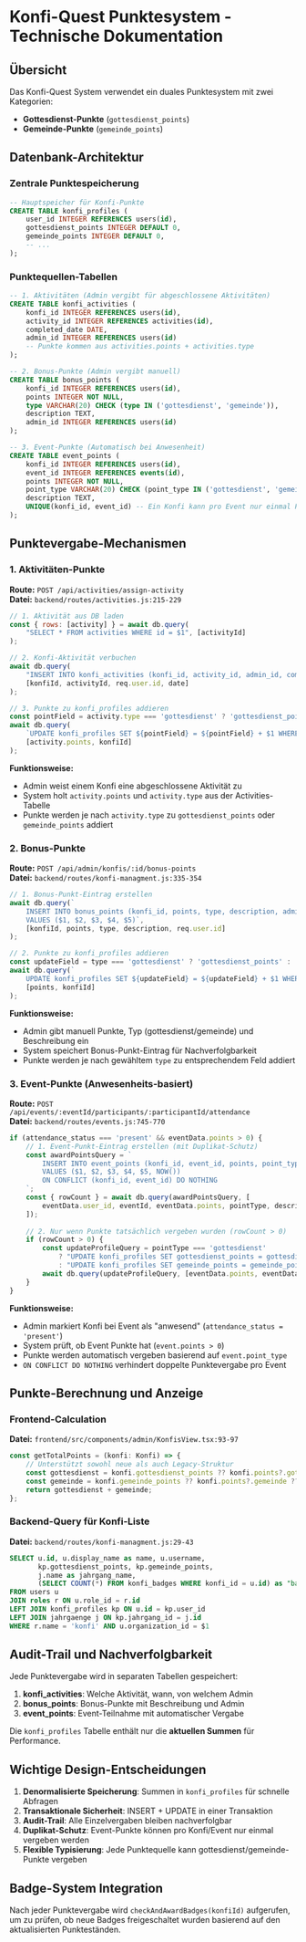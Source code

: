 # Konfi-Quest Punktesystem - Technische Dokumentation

## Übersicht

Das Konfi-Quest System verwendet ein duales Punktesystem mit zwei Kategorien:
- **Gottesdienst-Punkte** (`gottesdienst_points`)
- **Gemeinde-Punkte** (`gemeinde_points`)

## Datenbank-Architektur

### Zentrale Punktespeicherung
```sql
-- Hauptspeicher für Konfi-Punkte
CREATE TABLE konfi_profiles (
    user_id INTEGER REFERENCES users(id),
    gottesdienst_points INTEGER DEFAULT 0,
    gemeinde_points INTEGER DEFAULT 0,
    -- ...
);
```

### Punktequellen-Tabellen
```sql
-- 1. Aktivitäten (Admin vergibt für abgeschlossene Aktivitäten)
CREATE TABLE konfi_activities (
    konfi_id INTEGER REFERENCES users(id),
    activity_id INTEGER REFERENCES activities(id),
    completed_date DATE,
    admin_id INTEGER REFERENCES users(id)
    -- Punkte kommen aus activities.points + activities.type
);

-- 2. Bonus-Punkte (Admin vergibt manuell)
CREATE TABLE bonus_points (
    konfi_id INTEGER REFERENCES users(id),
    points INTEGER NOT NULL,
    type VARCHAR(20) CHECK (type IN ('gottesdienst', 'gemeinde')),
    description TEXT,
    admin_id INTEGER REFERENCES users(id)
);

-- 3. Event-Punkte (Automatisch bei Anwesenheit)
CREATE TABLE event_points (
    konfi_id INTEGER REFERENCES users(id),
    event_id INTEGER REFERENCES events(id),
    points INTEGER NOT NULL,
    point_type VARCHAR(20) CHECK (point_type IN ('gottesdienst', 'gemeinde')),
    description TEXT,
    UNIQUE(konfi_id, event_id) -- Ein Konfi kann pro Event nur einmal Punkte bekommen
);
```

## Punktevergabe-Mechanismen

### 1. Aktivitäten-Punkte
**Route:** `POST /api/activities/assign-activity`  
**Datei:** `backend/routes/activities.js:215-229`

```javascript
// 1. Aktivität aus DB laden
const { rows: [activity] } = await db.query(
    "SELECT * FROM activities WHERE id = $1", [activityId]
);

// 2. Konfi-Aktivität verbuchen
await db.query(
    "INSERT INTO konfi_activities (konfi_id, activity_id, admin_id, completed_date) VALUES ($1, $2, $3, $4)", 
    [konfiId, activityId, req.user.id, date]
);

// 3. Punkte zu konfi_profiles addieren
const pointField = activity.type === 'gottesdienst' ? 'gottesdienst_points' : 'gemeinde_points';
await db.query(
    `UPDATE konfi_profiles SET ${pointField} = ${pointField} + $1 WHERE user_id = $2`, 
    [activity.points, konfiId]
);
```

**Funktionsweise:**
- Admin weist einem Konfi eine abgeschlossene Aktivität zu
- System holt `activity.points` und `activity.type` aus der Activities-Tabelle
- Punkte werden je nach `activity.type` zu `gottesdienst_points` oder `gemeinde_points` addiert

### 2. Bonus-Punkte
**Route:** `POST /api/admin/konfis/:id/bonus-points`  
**Datei:** `backend/routes/konfi-managment.js:335-354`

```javascript
// 1. Bonus-Punkt-Eintrag erstellen
await db.query(`
    INSERT INTO bonus_points (konfi_id, points, type, description, admin_id) 
    VALUES ($1, $2, $3, $4, $5)`, 
    [konfiId, points, type, description, req.user.id]
);

// 2. Punkte zu konfi_profiles addieren
const updateField = type === 'gottesdienst' ? 'gottesdienst_points' : 'gemeinde_points';
await db.query(`
    UPDATE konfi_profiles SET ${updateField} = ${updateField} + $1 WHERE user_id = $2`, 
    [points, konfiId]
);
```

**Funktionsweise:**
- Admin gibt manuell Punkte, Typ (gottesdienst/gemeinde) und Beschreibung ein
- System speichert Bonus-Punkt-Eintrag für Nachverfolgbarkeit
- Punkte werden je nach gewähltem `type` zu entsprechendem Feld addiert

### 3. Event-Punkte (Anwesenheits-basiert)
**Route:** `POST /api/events/:eventId/participants/:participantId/attendance`  
**Datei:** `backend/routes/events.js:745-770`

```javascript
if (attendance_status === 'present' && eventData.points > 0) {
    // 1. Event-Punkt-Eintrag erstellen (mit Duplikat-Schutz)
    const awardPointsQuery = `
        INSERT INTO event_points (konfi_id, event_id, points, point_type, description, awarded_date) 
        VALUES ($1, $2, $3, $4, $5, NOW())
        ON CONFLICT (konfi_id, event_id) DO NOTHING
    `;
    const { rowCount } = await db.query(awardPointsQuery, [
        eventData.user_id, eventId, eventData.points, pointType, description
    ]);
    
    // 2. Nur wenn Punkte tatsächlich vergeben wurden (rowCount > 0)
    if (rowCount > 0) {
        const updateProfileQuery = pointType === 'gottesdienst' 
            ? "UPDATE konfi_profiles SET gottesdienst_points = gottesdienst_points + $1 WHERE user_id = $2"
            : "UPDATE konfi_profiles SET gemeinde_points = gemeinde_points + $1 WHERE user_id = $2";
        await db.query(updateProfileQuery, [eventData.points, eventData.user_id]);
    }
}
```

**Funktionsweise:**
- Admin markiert Konfi bei Event als "anwesend" (`attendance_status = 'present'`)
- System prüft, ob Event Punkte hat (`event.points > 0`)
- Punkte werden automatisch vergeben basierend auf `event.point_type`
- `ON CONFLICT DO NOTHING` verhindert doppelte Punktevergabe pro Event

## Punkte-Berechnung und Anzeige

### Frontend-Calculation
**Datei:** `frontend/src/components/admin/KonfisView.tsx:93-97`

```typescript
const getTotalPoints = (konfi: Konfi) => {
    // Unterstützt sowohl neue als auch Legacy-Struktur
    const gottesdienst = konfi.gottesdienst_points ?? konfi.points?.gottesdienst ?? 0;
    const gemeinde = konfi.gemeinde_points ?? konfi.points?.gemeinde ?? 0;
    return gottesdienst + gemeinde;
};
```

### Backend-Query für Konfi-Liste
**Datei:** `backend/routes/konfi-managment.js:29-43`

```sql
SELECT u.id, u.display_name as name, u.username,
       kp.gottesdienst_points, kp.gemeinde_points,
       j.name as jahrgang_name,
       (SELECT COUNT(*) FROM konfi_badges WHERE konfi_id = u.id) as "badgeCount"
FROM users u
JOIN roles r ON u.role_id = r.id
LEFT JOIN konfi_profiles kp ON u.id = kp.user_id
LEFT JOIN jahrgaenge j ON kp.jahrgang_id = j.id
WHERE r.name = 'konfi' AND u.organization_id = $1
```

## Audit-Trail und Nachverfolgbarkeit

Jede Punktevergabe wird in separaten Tabellen gespeichert:

1. **konfi_activities**: Welche Aktivität, wann, von welchem Admin
2. **bonus_points**: Bonus-Punkte mit Beschreibung und Admin
3. **event_points**: Event-Teilnahme mit automatischer Vergabe

Die `konfi_profiles` Tabelle enthält nur die **aktuellen Summen** für Performance.

## Wichtige Design-Entscheidungen

1. **Denormalisierte Speicherung**: Summen in `konfi_profiles` für schnelle Abfragen
2. **Transaktionale Sicherheit**: INSERT + UPDATE in einer Transaktion
3. **Audit-Trail**: Alle Einzelvergaben bleiben nachverfolgbar
4. **Duplikat-Schutz**: Event-Punkte können pro Konfi/Event nur einmal vergeben werden
5. **Flexible Typisierung**: Jede Punktequelle kann gottesdienst/gemeinde-Punkte vergeben

## Badge-System Integration

Nach jeder Punktevergabe wird `checkAndAwardBadges(konfiId)` aufgerufen, um zu prüfen, ob neue Badges freigeschaltet wurden basierend auf den aktualisierten Punkteständen.